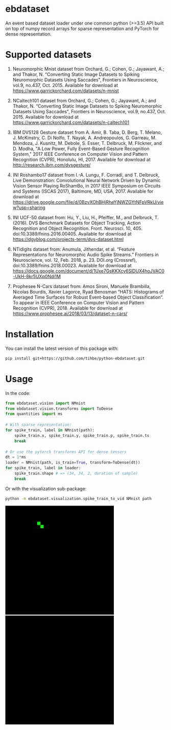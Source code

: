 ebdataset
=========

An event based dataset loader under one common python (>=3.5) API built on top of numpy record arrays for sparse representation and PyTorch for dense representation.

# Supported datasets

1. Neuromorphic Mnist dataset from
Orchard, G.; Cohen, G.; Jayawant, A.; and Thakor, N.
“Converting Static Image Datasets to Spiking Neuromorphic Datasets Using Saccades",
Frontiers in Neuroscience, vol.9, no.437, Oct. 2015. Available for download at https://www.garrickorchard.com/datasets/n-mnist

2. NCaltech101 dataset from
    Orchard, G.; Cohen, G.; Jayawant, A.; and Thakor, N.
    “Converting Static Image Datasets to Spiking Neuromorphic Datasets Using Saccades",
    Frontiers in Neuroscience, vol.9, no.437, Oct. 2015. Available for download at https://www.garrickorchard.com/datasets/n-caltech101

3. IBM DVS128 Gesture dataset from
    A. Amir, B. Taba, D. Berg, T. Melano, J. McKinstry, C. Di Nolfo, T. Nayak, A. Andreopoulos, G. Garreau, M. Mendoza, J. Kusnitz, M. Debole, S. Esser, T. Delbruck, M. Flickner, and D. Modha,
    "A Low Power, Fully Event-Based Gesture Recognition System,"
    2017 IEEE Conference on Computer Vision and Pattern Recognition (CVPR), Honolulu, HI, 2017. Available for download at http://research.ibm.com/dvsgesture/

4. INI Roshambo17 dataset from
    I.-A. Lungu, F. Corradi, and T. Delbruck,
    Live Demonstration: Convolutional Neural Network Driven by Dynamic Vision Sensor Playing RoShamBo,
    in 2017 IEEE Symposium on Circuits and Systems (ISCAS 2017), Baltimore, MD, USA, 2017. Available for download at https://drive.google.com/file/d/0BzvXOhBHjRheYjNWZGYtNFpVRkU/view?usp=sharing

5. INI UCF-50 dataset from:
    Hu, Y., Liu, H., Pfeiffer, M., and Delbruck, T. (2016).
    DVS Benchmark Datasets for Object Tracking, Action Recognition and Object Recognition.
    Front. Neurosci. 10, 405. doi:10.3389/fnins.2016.00405. Available for download at https://dgyblog.com/projects-term/dvs-dataset.html

6. NTidigits dataset from:
    Anumula, Jithendar, et al. “Feature Representations for Neuromorphic Audio Spike Streams.”
    Frontiers in Neuroscience, vol. 12, Feb. 2018, p. 23. DOI.org (Crossref), doi:10.3389/fnins.2018.00023. Available for download at https://docs.google.com/document/d/1Uxe7GsKKXcy6SlDUX4hoJVAC0-UkH-8kr5UXp0Ndi1M

7. Prophesee N-Cars dataset from:
    Amos Sironi, Manuele Brambilla, Nicolas Bourdis, Xavier Lagorce, Ryad Benosman
    “HATS: Histograms of Averaged Time Surfaces for Robust Event-based Object Classification”.
    To appear in IEEE Conference on Computer Vision and Pattern Recognition (CVPR), 2018. Available for download at https://www.prophesee.ai/2018/03/13/dataset-n-cars/

# Installation
You can install the latest version of this package with:
```bash
pip install git+https://github.com/tihbe/python-ebdataset.git
```

# Usage

In the code:
```python
from ebdataset.vision import NMnist
from ebdataset.vision.transforms import ToDense
from quantities import ms

# With sparse representation:
for spike_train, label in NMnist(path):
    spike_train.x, spike_train.y, spike_train.p, spike_train.ts
    break

# Or use the pytorch transforms API for dense tensors
dt = 1*ms
loader = NMnist(path, is_train=True, transform=ToDense(dt))
for spike_train, label in loader:
    spike_train.shape # => (34, 34, 2, duration of sample)
    break
```

Or with the visualization sub-package:
```bash
python -m ebdataset.visualization.spike_train_to_vid NMnist path
```

![](images/nmnist-2.gif) ![](images/nmnist-9.gif)
